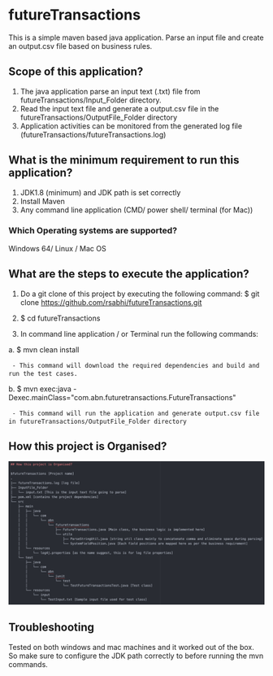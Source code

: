 # futureTransactions
This is a simple maven based java application. Parse an input file and create an output.csv file based on business rules.

## Scope of this application?
1. The java application parse an input text (.txt) file from futureTransactions/Input_Folder directory.
2. Read the input text file and generate a output.csv file in the futureTransactions/OutputFile_Folder directory
3. Application activities can be monitored from the generated log file (futureTransactions/futureTransactions.log)

## What is the minimum requirement to run this application?
1. JDK1.8 (minimum) and JDK path is set correctly
2. Install Maven
3. Any command line application (CMD/ power shell/ terminal (for Mac))

### Which Operating systems are supported?
Windows 64/ Linux / Mac OS

## What are the steps to execute the application?
1. Do a git clone of this project by executing the following command:
   $ git clone https://github.com/rsabhi/futureTransactions.git
   
2. $ cd futureTransactions
3. In command line application / or Terminal run the following commands:

  a. $ mvn clean install
  
     - This command will download the required dependencies and build and run the test cases.

  b. $ mvn exec:java -Dexec.mainClass="com.abn.futuretransactions.FutureTransactions"
  
     - This command will run the application and generate output.csv file in futureTransactions/OutputFile_Folder directory

## How this project is Organised?
![futureTransactions](img_folder/Project_structure.png)

## Troubleshooting
Tested on both windows and mac machines and it worked out of the box. So make sure to configure the JDK path correctly to before running the mvn commands.
